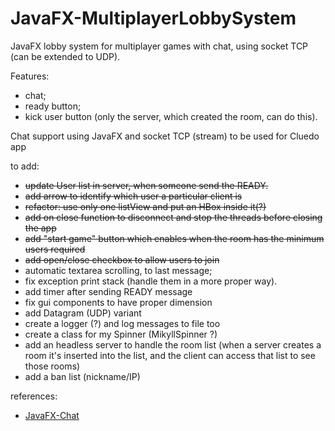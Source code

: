 # JavaFX-MultiplayerLobbySystem

JavaFX lobby system for multiplayer games with chat, using socket TCP (can be extended to UDP).

Features:
- chat;
- ready button;
- kick user button (only the server, which created the room, can do this).

Chat support using JavaFX and socket TCP (stream) to be used for Cluedo app


to add:
- ~~update User list in server, when someone send the READY.~~
- ~~add arrow to identify which user a particular client is~~
- ~~refactor: use only one listView and put an HBox inside it(?)~~
- ~~add on close function to disconnect and stop the threads before closing the app~~
- ~~add "start game" button which enables when the room has the minimum users required~~
- ~~add open/close checkbox to allow users to join~~
- automatic textarea scrolling, to last message;
- fix exception print stack (handle them in a more proper way).
- add timer after sending READY message
- fix gui components to have proper dimension
- add Datagram (UDP) variant
- create a logger (?) and log messages to file too
- create a class for my Spinner (MikyllSpinner ?)
- add an headless server to handle the room list (when a server creates a room it's inserted into the list, and the client can access that list to see those rooms)
- add a ban list (nickname/IP)

references:
- [JavaFX-Chat](https://github.com/DomHeal/JavaFX-Chat)
